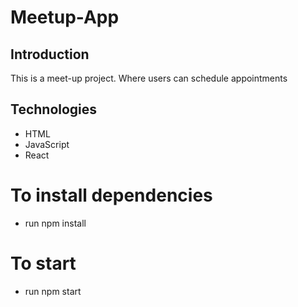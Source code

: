 # Meetup-App

## Introduction

This is a meet-up project. Where users can schedule appointments

## Technologies

- HTML
- JavaScript
- React

# To install dependencies

- run npm install

# To start

- run npm start

